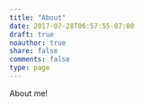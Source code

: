 ```yaml
---
title: "About"
date: 2017-07-28T06:57:55-07:00
draft: true
noauthor: true
share: false
comments: false
type: page
---
```


About me!
